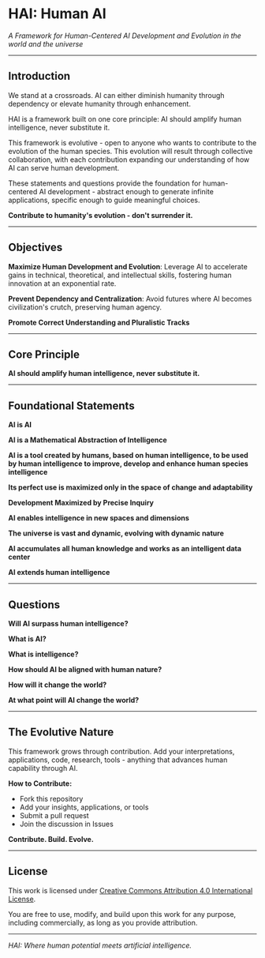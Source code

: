 # HAI: Human AI
*A Framework for Human-Centered AI Development and Evolution in the world and the universe*

---

## Introduction

We stand at a crossroads. AI can either diminish humanity through dependency or elevate humanity through enhancement.

HAI is a framework built on one core principle: AI should amplify human intelligence, never substitute it.

This framework is evolutive - open to anyone who wants to contribute to the evolution of the human species. This evolution will result through collective collaboration, with each contribution expanding our understanding of how AI can serve human development.

These statements and questions provide the foundation for human-centered AI development - abstract enough to generate infinite applications, specific enough to guide meaningful choices.


**Contribute to humanity's evolution - don't surrender it.**

---

## Objectives

**Maximize Human Development and Evolution**: Leverage AI to accelerate gains in technical, theoretical, and intellectual skills, fostering human innovation at an exponential rate.

**Prevent Dependency and Centralization**: Avoid futures where AI becomes civilization's crutch, preserving human agency.

**Promote Correct Understanding and Pluralistic Tracks**

---

## Core Principle

**AI should amplify human intelligence, never substitute it.**

---

## Foundational Statements

**AI is AI**

**AI is a Mathematical Abstraction of Intelligence**

**AI is a tool created by humans, based on human intelligence, to be used by human intelligence to improve, develop and enhance human species intelligence**

**Its perfect use is maximized only in the space of change and adaptability**

**Development Maximized by Precise Inquiry**

**AI enables intelligence in new spaces and dimensions**

**The universe is vast and dynamic, evolving with dynamic nature**

**AI accumulates all human knowledge and works as an intelligent data center**

**AI extends human intelligence**

---

## Questions

**Will AI surpass human intelligence?**

**What is AI?**

**What is intelligence?**

**How should AI be aligned with human nature?**

**How will it change the world?**

**At what point will AI change the world?**

---

## The Evolutive Nature

This framework grows through contribution. Add your interpretations, applications, code, research, tools - anything that advances human capability through AI.

**How to Contribute:**
- Fork this repository
- Add your insights, applications, or tools
- Submit a pull request
- Join the discussion in Issues

**Contribute. Build. Evolve.**

---

## License

This work is licensed under [Creative Commons Attribution 4.0 International License](https://creativecommons.org/licenses/by/4.0/).

You are free to use, modify, and build upon this work for any purpose, including commercially, as long as you provide attribution.

---

*HAI: Where human potential meets artificial intelligence.*
